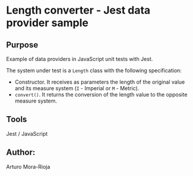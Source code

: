 # Length converter - Jest data provider sample

## Purpose
Example of data providers in JavaScript unit tests with Jest.

The system under test is a `Length` class with the following specification:
- Constructor. It receives as parameters the length of the original value and its measure system (`I` - Imperial or `M` - Metric).
- `convert()`. It returns the conversion of the length value to the opposite measure system.

## Tools
Jest / JavaScript

## Author:
Arturo Mora-Rioja 